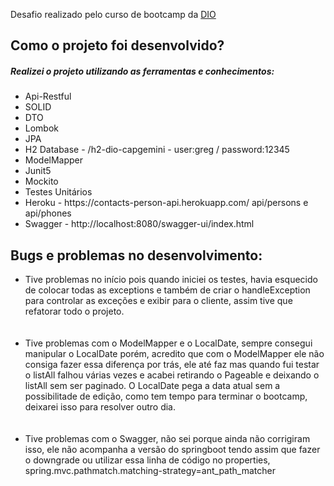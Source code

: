 Desafio realizado pelo curso de bootcamp da <a href = "https://www.dio.me/">DIO</a>
<h2> Como o projeto foi desenvolvido? </h2>
<h5> Realizei o projeto utilizando as ferramentas e conhecimentos: </h5>
<ul>
<li>Api-Restful</li>
<li>SOLID</li>
<li>DTO</li>
<li>Lombok</li>
<li>JPA</li>
<li>H2 Database - /h2-dio-capgemini - user:greg / password:12345</li>
<li>ModelMapper</li>
<li>Junit5</li>
<li>Mockito</li>
<li>Testes Unitários</li>
<li>Heroku - https://contacts-person-api.herokuapp.com/  api/persons e api/phones</li>
<li>Swagger - http://localhost:8080/swagger-ui/index.html</li>
</ul>

<h2> Bugs e problemas no desenvolvimento: </h2>
<ul>
  <li>Tive problemas no início pois quando iniciei os testes, havia esquecido de colocar todas as exceptions 
e também de criar o handleException para controlar as exceções e exibir para o cliente, assim tive que refatorar todo o projeto. </li>
  </br>
  </br>
  <li> Tive problemas com o ModelMapper e o LocalDate, sempre consegui manipular o LocalDate porém, acredito que
  com o ModelMapper ele não consiga fazer essa diferença por trás, ele até faz mas quando fui testar o listAll
  falhou várias vezes e acabei retirando o Pageable e deixando o listAll sem ser paginado. O LocalDate pega
  a data atual sem a possibilitade de edição, como tem tempo para terminar o bootcamp, deixarei isso para resolver
  outro dia. </li>
  </br>
  </br>
  <li> Tive problemas com o Swagger, não sei porque ainda não corrigiram isso, ele não acompanha a versão do springboot
  tendo assim que fazer o downgrade ou utilizar essa linha de código no properties, spring.mvc.pathmatch.matching-strategy=ant_path_matcher
  </li>


